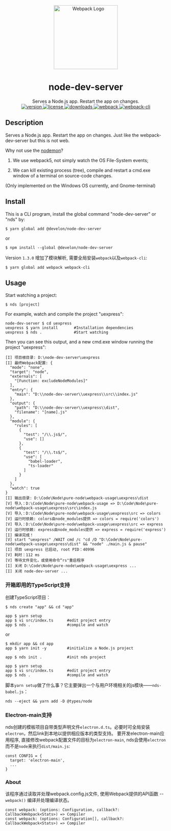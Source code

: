 <div align="center">
  <a href="https://webpack.js.org" target="_blank"><img src="https://webpack.js.org/1fcab817090e78435061.svg" width="200" alt="Webpack Logo" /></a>
  <h1>node-dev-server</h1>
  <div>Serves a Node.js app. Restart the app on changes.</div>
  <div>
    <a href="https://www.npmjs.com/package/@develon/node-dev-server">
      <img alt="version" src="https://img.shields.io/npm/v/@develon/node-dev-server?logoColor=brightgreen"/>
    </a>
    <a href="https://www.npmjs.com/package/@develon/node-dev-server">
      <img alt="license" src="https://img.shields.io/npm/l/@develon/node-dev-server">
    </a>
    <a href="https://www.npmjs.com/package/@develon/node-dev-server">
      <img alt="downloads" src="https://img.shields.io/npm/dw/@develon/node-dev-server">
    </a>
    <a href="https://www.npmjs.com/package/@develon/node-dev-server">
      <img alt="webpack" src="https://img.shields.io/github/package-json/dependency-version/develon2015/node-dev-server/webpack?color=green">
    </a>
    <a href="https://www.npmjs.com/package/@develon/node-dev-server">
      <img alt="webpack-cli" src="https://img.shields.io/github/package-json/dependency-version/develon2015/node-dev-server/webpack-cli?color=green">
    </a>
  </div>
</div>

## Description

Serves a Node.js app. Restart the app on changes. Just like the webpack-dev-server but this is not web.

Why not use the [nodemon](https://github.com/remy/nodemon)?

1. We use webpack5, not simply watch the OS File-System events;

2. We can kill existing process (tree), compile and restart a cmd.exe window of a terminal on source-code changes.

(Only implemented on the Windows OS currently, and Gnome-terminal)


## Install

This is a CLI program, install the global command "node-dev-server" or "nds" by:
```
$ yarn global add @develon/node-dev-server
```
or
```
$ npm install --global @develon/node-dev-server
```

Version `1.3.0` 增加了模块解析, 需要全局安装`webpack`以及`webpack-cli`:
```
$ yarn global add webpack webpack-cli
```


## Usage

Start watching a project:
```
$ nds [project]
```

For example, watch and compile the project "uexpress":
```
node-dev-server $ cd uexpress
uexpress $ yarn install       #Installation dependencies
uexpress $ nds .              #Start watching
```

Then you can see this output, and a new cmd.exe window running the project "uexpress":
```
[I] 项目根目录: D:\node-dev-server\uexpress
[I] 最终Webpack配置: {
  "mode": "none",
  "target": "node",
  "externals": [
    "[Function: excludeNodeModules]"
  ],
  "entry": {
    "main": "D:\\node-dev-server\\uexpress\\src\\index.js"
  },
  "output": {
    "path": "D:\\node-dev-server\\uexpress\\dist",
    "filename": "[name].js"
  },
  "module": {
    "rules": [
      {
        "test": "/\\.js$/",
        "use": []
      },
      {
        "test": "/\\.ts$/",
        "use": [
          "babel-loader",
          "ts-loader"
        ]
      }
    ]
  },
  "watch": true
}
[I] 输出目录: D:\Code\Node\pure-node\webpack-usage\uexpress\dist
[V] 导入：D:\Code\Node\pure-node\webpack-usage => D:\Code\Node\pure-node\webpack-usage\uexpress\src\index.js
[V] 导入：D:\Code\Node\pure-node\webpack-usage\uexpress\src => colors
[V] 运行时依赖: colors由node_modules提供 => colors = require('colors')
[V] 导入：D:\Code\Node\pure-node\webpack-usage\uexpress\src => express
[V] 运行时依赖: express由node_modules提供 => express = require('express')
[I] 编译完成！
[V] start "uexpress" /WAIT cmd /c "cd /D "D:\Code\Node\pure-node\webpack-usage\uexpress\dist" && "node" ./main.js & pause"
[I] 项目 uexpress 已启动, root PID：40996
[V] 耗时：112 ms
[V] 等待文件变化，或使用命令“rs"重启程序
[I] 关闭 D:\Code\Node\pure-node\webpack-usage\uexpress ...
[I] 关闭 node-dev-server ...
```


### 开箱即用的TypeScript支持

创建TypeScript项目：
```
$ nds create "app" && cd "app"

app $ yarn setup
app $ vi src/index.ts      #edit project entry
app $ nds .                #compile and watch
```
or
```
$ mkdir app && cd app
app $ yarn init -y         #initialize a Node.js project

app $ nds init .           #init nds project

app $ yarn setup
app $ vi src/index.ts      #edit project entry
app $ nds .                #compile and watch
```

脚本`yarn setup`做了什么事？它主要弹出一个与用户环境相关的js模块——`nds-babel.js`：
```
nds --eject && yarn add -D @types/node
```


### Electron-main支持

nds创建的模板项目自带类型声明文件`electron.d.ts`。必要时可全局安装`electron`，然后link到本地以提供相应版本的类型支持。
要开发electron-main应用程序, 直接修改webpack配置文件的目标为`electron-main`, nds会使用`electron`而不是`node`来执行`dist/main.js`:
```
const CONFIG = {
  target: 'electron-main',
  ...
}
```


### About

该程序通过读取并处理webpack.config.js文件, 使用Webpack提供的API函数 -- `webpack()` 编译并处理编译状态。
```
const webpack: (options: Configuration, callback?: CallbackWebpack<Stats>) => Compiler
const webpack: (options: Configuration[], callback?: CallbackWebpack<Stats>) => Compiler
```
